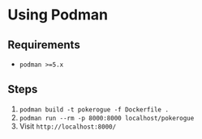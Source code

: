 # Using Podman

## Requirements

* `podman >=5.x`

## Steps

1. `podman build -t pokerogue -f Dockerfile .`
2. `podman run --rm -p 8000:8000 localhost/pokerogue`
3. Visit `http://localhost:8000/`
